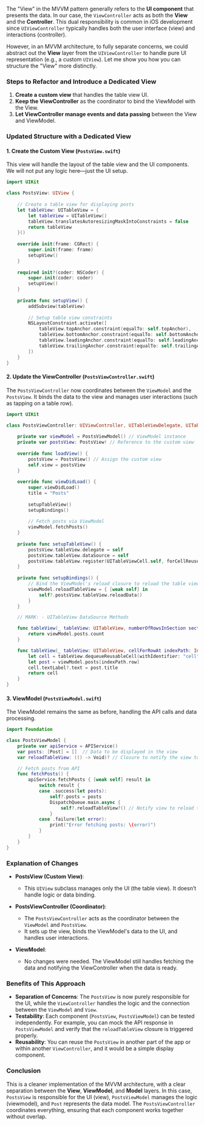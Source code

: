 The "View" in the MVVM pattern generally refers to the **UI component** that presents the data. In our case, the `ViewController` acts as both the **View** and the **Controller**. This dual responsibility is common in iOS development since `UIViewController` typically handles both the user interface (view) and interactions (controller).

However, in an MVVM architecture, to fully separate concerns, we could abstract out the **View** layer from the `UIViewController` to handle pure UI representation (e.g., a custom `UIView`). Let me show you how you can structure the "View" more distinctly.

### Steps to Refactor and Introduce a Dedicated View

1. **Create a custom view** that handles the table view UI.
2. **Keep the ViewController** as the coordinator to bind the ViewModel with the View.
3. **Let ViewController manage events and data passing** between the View and ViewModel.

### Updated Structure with a Dedicated View

#### 1. **Create the Custom View (`PostsView.swift`)**

This view will handle the layout of the table view and the UI components. We will not put any logic here—just the UI setup.

```swift
import UIKit

class PostsView: UIView {
    
    // Create a table view for displaying posts
    let tableView: UITableView = {
        let tableView = UITableView()
        tableView.translatesAutoresizingMaskIntoConstraints = false
        return tableView
    }()
    
    override init(frame: CGRect) {
        super.init(frame: frame)
        setupView()
    }
    
    required init?(coder: NSCoder) {
        super.init(coder: coder)
        setupView()
    }
    
    private func setupView() {
        addSubview(tableView)
        
        // Setup table view constraints
        NSLayoutConstraint.activate([
            tableView.topAnchor.constraint(equalTo: self.topAnchor),
            tableView.bottomAnchor.constraint(equalTo: self.bottomAnchor),
            tableView.leadingAnchor.constraint(equalTo: self.leadingAnchor),
            tableView.trailingAnchor.constraint(equalTo: self.trailingAnchor)
        ])
    }
}
```

#### 2. **Update the ViewController (`PostsViewController.swift`)**

The `PostsViewController` now coordinates between the `ViewModel` and the `PostsView`. It binds the data to the view and manages user interactions (such as tapping on a table row).

```swift
import UIKit

class PostsViewController: UIViewController, UITableViewDelegate, UITableViewDataSource {
    
    private var viewModel = PostsViewModel() // ViewModel instance
    private var postsView: PostsView! // Reference to the custom view
    
    override func loadView() {
        postsView = PostsView() // Assign the custom view
        self.view = postsView
    }
    
    override func viewDidLoad() {
        super.viewDidLoad()
        title = "Posts"
        
        setupTableView()
        setupBindings()
        
        // Fetch posts via ViewModel
        viewModel.fetchPosts()
    }
    
    private func setupTableView() {
        postsView.tableView.delegate = self
        postsView.tableView.dataSource = self
        postsView.tableView.register(UITableViewCell.self, forCellReuseIdentifier: "cell")
    }
    
    private func setupBindings() {
        // Bind the ViewModel's reload closure to reload the table view
        viewModel.reloadTableView = { [weak self] in
            self?.postsView.tableView.reloadData()
        }
    }

    // MARK: - UITableView DataSource Methods

    func tableView(_ tableView: UITableView, numberOfRowsInSection section: Int) -> Int {
        return viewModel.posts.count
    }

    func tableView(_ tableView: UITableView, cellForRowAt indexPath: IndexPath) -> UITableViewCell {
        let cell = tableView.dequeueReusableCell(withIdentifier: "cell", for: indexPath)
        let post = viewModel.posts[indexPath.row]
        cell.textLabel?.text = post.title
        return cell
    }
}
```

#### 3. **ViewModel (`PostsViewModel.swift`)**

The ViewModel remains the same as before, handling the API calls and data processing.

```swift
import Foundation

class PostsViewModel {
    private var apiService = APIService()
    var posts: [Post] = []  // Data to be displayed in the view
    var reloadTableView: (() -> Void)? // Closure to notify the view to reload data

    // Fetch posts from API
    func fetchPosts() {
        apiService.fetchPosts { [weak self] result in
            switch result {
            case .success(let posts):
                self?.posts = posts
                DispatchQueue.main.async {
                    self?.reloadTableView?() // Notify view to reload table view
                }
            case .failure(let error):
                print("Error fetching posts: \(error)")
            }
        }
    }
}
```

### Explanation of Changes

- **PostsView (Custom View)**:
  - This `UIView` subclass manages only the UI (the table view). It doesn’t handle logic or data binding.
  
- **PostsViewController (Coordinator)**:
  - The `PostsViewController` acts as the coordinator between the `ViewModel` and `PostsView`.
  - It sets up the view, binds the ViewModel's data to the UI, and handles user interactions.
  
- **ViewModel**:
  - No changes were needed. The ViewModel still handles fetching the data and notifying the ViewController when the data is ready.

### Benefits of This Approach

- **Separation of Concerns**: The `PostsView` is now purely responsible for the UI, while the `ViewController` handles the logic and the connection between the `ViewModel` and `View`.
- **Testability**: Each component (`PostsView`, `PostsViewModel`) can be tested independently. For example, you can mock the API response in `PostsViewModel` and verify that the `reloadTableView` closure is triggered properly.
- **Reusability**: You can reuse the `PostsView` in another part of the app or within another `ViewController`, and it would be a simple display component.

### Conclusion

This is a cleaner implementation of the MVVM architecture, with a clear separation between the **View**, **ViewModel**, and **Model** layers. In this case, `PostsView` is responsible for the UI (view), `PostsViewModel` manages the logic (viewmodel), and `Post` represents the data model. The `PostsViewController` coordinates everything, ensuring that each component works together without overlap.
